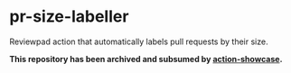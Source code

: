 # pr-size-labeller
Reviewpad action that automatically labels pull requests by their size.

**This repository has been archived and subsumed by [action-showcase](https://github.com/reviewpad/action-showcase).**
